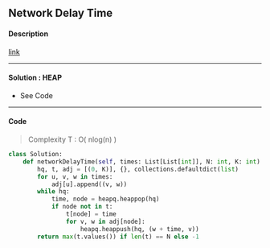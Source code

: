 ## Network Delay Time

#### Description

[link](https://leetcode.com/problems/network-delay-time/description/)

---

#### Solution : HEAP

- See Code

---

#### Code

> Complexity  T : O( nlog(n) )

```python
class Solution:
    def networkDelayTime(self, times: List[List[int]], N: int, K: int) -> int:
        hq, t, adj = [(0, K)], {}, collections.defaultdict(list)
        for u, v, w in times:
            adj[u].append((v, w))
        while hq:
            time, node = heapq.heappop(hq)
            if node not in t:
                t[node] = time
                for v, w in adj[node]:
                    heapq.heappush(hq, (w + time, v))
        return max(t.values()) if len(t) == N else -1
```
